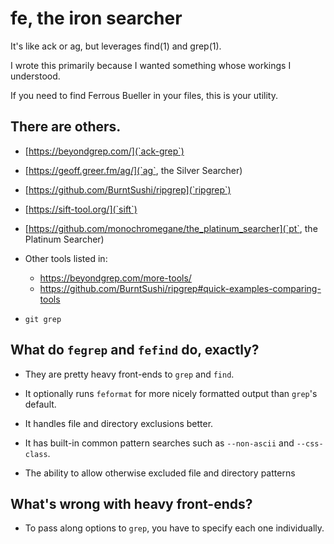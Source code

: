 # fe, the iron searcher

It's like ack or ag, but leverages find(1) and grep(1).

I wrote this primarily because I wanted something whose workings I
understood.

If you need to find Ferrous Bueller in your files, this is your
utility.

## There are others.

- [https://beyondgrep.com/](`ack-grep`)

- [https://geoff.greer.fm/ag/](`ag`, the Silver Searcher)

- [https://github.com/BurntSushi/ripgrep](`ripgrep`)

- [https://sift-tool.org/](`sift`)

- [https://github.com/monochromegane/the_platinum_searcher](`pt`, the Platinum Searcher)

- Other tools listed in:

  - <https://beyondgrep.com/more-tools/>
  - <https://github.com/BurntSushi/ripgrep#quick-examples-comparing-tools>

- `git grep`

## What do `fegrep` and `fefind` do, exactly?

-   They are pretty heavy front-ends to `grep` and `find`.

-   It optionally runs `feformat` for more nicely formatted output
    than `grep`'s default.

-   It handles file and directory exclusions better.

-   It has built-in common pattern searches such as `--non-ascii` and
    `--css-class`.

-   The ability to allow otherwise excluded file and directory
    patterns

## What's wrong with heavy front-ends?

-   To pass along options to `grep`, you have to specify each one
    individually.
